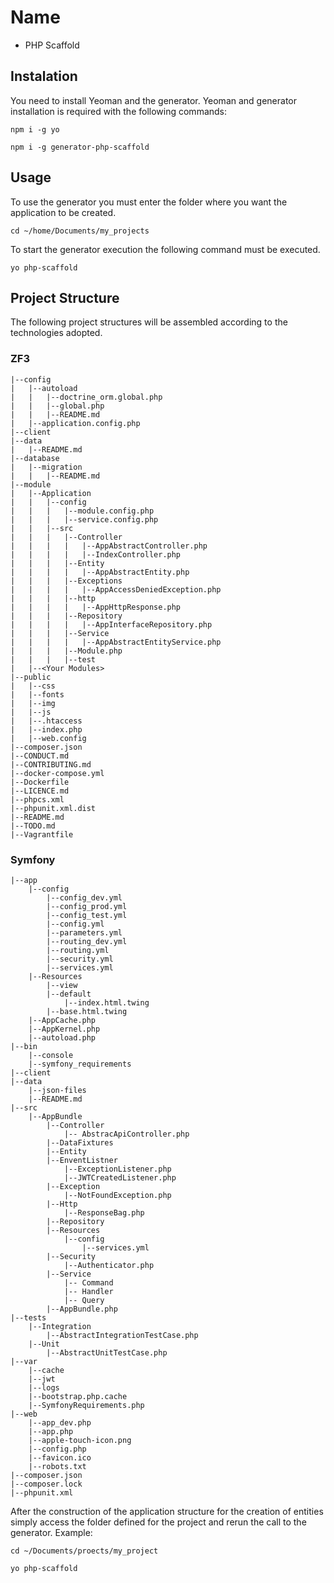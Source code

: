 # Name
 * PHP Scaffold 
## Instalation
You need to install Yeoman and the generator.
Yeoman and generator installation is required with the following commands:
```
npm i -g yo
```
```
npm i -g generator-php-scaffold
```
## Usage
To use the generator you must enter the folder where you want the application to be created.

```
cd ~/home/Documents/my_projects
```
To start the generator execution the following command must be executed.
```
yo php-scaffold
```

## Project Structure
The following project structures will be assembled according to the technologies adopted.

### ZF3
```
|--config
|   |--autoload
|   |   |--doctrine_orm.global.php
|   |   |--global.php
|   |   |--README.md
|   |--application.config.php
|--client
|--data
|   |--README.md
|--database
|   |--migration
|   |   |--README.md
|--module
|   |--Application
|   |   |--config
|   |   |   |--module.config.php
|   |   |   |--service.config.php
|   |   |--src
|   |   |   |--Controller
|   |   |   |   |--AppAbstractController.php
|   |   |   |   |--IndexController.php
|   |   |   |--Entity
|   |   |   |   |--AppAbstractEntity.php
|   |   |   |--Exceptions
|   |   |   |   |--AppAccessDeniedException.php
|   |   |   |--http
|   |   |   |   |--AppHttpResponse.php
|   |   |   |--Repository
|   |   |   |   |--AppInterfaceRepository.php
|   |   |   |--Service
|   |   |   |   |--AppAbstractEntityService.php
|   |   |   |--Module.php
|   |   |   |--test
|   |--<Your Modules>
|--public
|   |--css
|   |--fonts
|   |--img
|   |--js
|   |--.htaccess
|   |--index.php
|   |--web.config
|--composer.json
|--CONDUCT.md
|--CONTRIBUTING.md
|--docker-compose.yml
|--Dockerfile
|--LICENCE.md
|--phpcs.xml
|--phpunit.xml.dist
|--README.md
|--TODO.md
|--Vagrantfile
```
### Symfony
```
|--app
    |--config
        |--config_dev.yml
        |--config_prod.yml
        |--config_test.yml
        |--config.yml
        |--parameters.yml
        |--routing_dev.yml
        |--routing.yml
        |--security.yml
        |--services.yml
    |--Resources
        |--view
        |--default
            |--index.html.twing
        |--base.html.twing
    |--AppCache.php
    |--AppKernel.php
    |--autoload.php
|--bin
    |--console
    |--symfony_requirements
|--client
|--data
    |--json-files
    |--README.md
|--src
    |--AppBundle
        |--Controller
            |-- AbstracApiController.php
        |--DataFixtures
        |--Entity
        |--EnventListner
            |--ExceptionListener.php
            |--JWTCreatedListener.php
        |--Exception
            |--NotFoundException.php
        |--Http
            |--ResponseBag.php
        |--Repository
        |--Resources
            |--config
                |--services.yml
        |--Security
            |--Authenticator.php
        |--Service
            |-- Command
            |-- Handler
            |-- Query
        |--AppBundle.php
|--tests
    |--Integration
        |--AbstractIntegrationTestCase.php
    |--Unit
        |--AbstractUnitTestCase.php
|--var
    |--cache
    |--jwt
    |--logs
    |--bootstrap.php.cache
    |--SymfonyRequirements.php
|--web
    |--app_dev.php
    |--app.php
    |--apple-touch-icon.png
    |--config.php
    |--favicon.ico
    |--robots.txt
|--composer.json
|--composer.lock
|--phpunit.xml
```
After the construction of the application structure for the creation of entities simply access the folder defined for the project and rerun the call to the generator.
Example:
```
cd ~/Documents/proects/my_project

yo php-scaffold
```